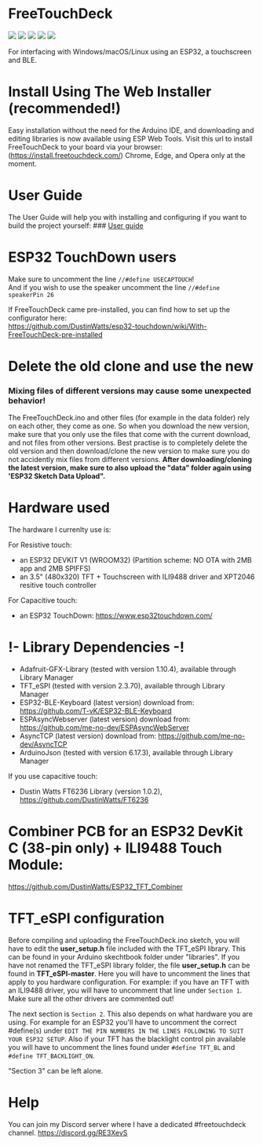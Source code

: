 # FreeTouchDeck
[![](https://badgen.net/github/last-commit/DustinWatts/FreeTouchDeck)](https://github.com/DustinWatts/FreeTouchDeck/commits/master)
[![](https://badgen.net/github/release/DustinWatts/FreeTouchDeck)](https://github.com/DustinWatts/FreeTouchDeck/releases)
[![](https://badgen.net/badge/chat/on%20discord/5165f6)](https://discord.gg/RE3XevS)
[![](https://badgen.net/github/license/DustinWatts/FreeTouchDeck)](https://github.com/DustinWatts/FreeTouchDeck/blob/master/LICENSE)
[![](https://badgen.net/badge/watch/on%20youtube/ff0000)](https://www.youtube.com/watch?v=s2X4BQ9VmEU)

For interfacing with Windows/macOS/Linux using an ESP32, a touchscreen and BLE.

# Install Using The Web Installer (recommended!)

Easy installation without the need for the Arduino IDE, and downloading and editing libraries is now available using ESP Web Tools. Visit this url to install FreeTouchDeck to your board via your browser: (https://install.freetouchdeck.com/) Chrome, Edge, and Opera only at the moment.

# User Guide
The User Guide will help you with installing and configuring if you want to build the project yourself: ### [User guide](https://github.com/DustinWatts/FreeTouchDeck/wiki)

# ESP32 TouchDown users

Make sure to uncomment the line `//#define USECAPTOUCH`!   
And if you wish to use the speaker uncomment the line `//#define speakerPin 26`

If FreeTouchDeck came pre-installed, you can find how to set up the configurator here:   
https://github.com/DustinWatts/esp32-touchdown/wiki/With-FreeTouchDeck-pre-installed

# Delete the old clone and use the new

### Mixing files of different versions may cause some unexpected behavior!

The FreeTouchDeck.ino and other files (for example in the data folder) rely on each other, they come as one. So when you download the new version, make sure that you only use the files that come with the current download, and not files from other versions. Best practise is to completely delete the old version and then download/clone the new version to make sure you do not accidently mix files from different versions. **After downloading/cloning the latest version, make sure to also upload the "data" folder again using 'ESP32 Sketch Data Upload".**

# Hardware used

The hardware I currenlty use is:

For Resistive touch:
- an ESP32 DEVKIT V1 (WROOM32) (Partition scheme: NO OTA with 2MB app and 2MB SPIFFS)
- an 3.5" (480x320) TFT + Touchscreen with ILI9488 driver and XPT2046 resitive touch controller

For Capacitive touch:
- an ESP32 TouchDown: https://www.esp32touchdown.com/

# !- Library Dependencies -!
- Adafruit-GFX-Library (tested with version 1.10.4), available through Library Manager
- TFT_eSPI (tested with version 2.3.70), available through Library Manager
- ESP32-BLE-Keyboard (latest version) download from: https://github.com/T-vK/ESP32-BLE-Keyboard
- ESPAsyncWebserver (latest version) download from: https://github.com/me-no-dev/ESPAsyncWebServer
- AsyncTCP (latest version) download from: https://github.com/me-no-dev/AsyncTCP
- ArduinoJson (tested with version 6.17.3), available through Library Manager

If you use capacitive touch:
- Dustin Watts FT6236 Library (version 1.0.2), https://github.com/DustinWatts/FT6236

# Combiner PCB for an ESP32 DevKit C (38-pin only) + ILI9488 Touch Module:

https://github.com/DustinWatts/ESP32_TFT_Combiner

# TFT_eSPI configuration

Before compiling and uploading the FreeTouchDeck.ino sketch, you will have to edit the **user_setup.h** file included with the TFT_eSPI library. This can be found in your Arduino skechtbook folder under "libraries". If you have not renamed the TFT_eSPI library folder, the file **user_setup.h** can be found in **TFT_eSPI-master**. Here you will have to uncomment the lines that apply to you hardware configuration. For example: if you have an TFT with an ILI9488 driver, you will have to uncomment that line under `Section 1`. Make sure all the other drivers are commented out!  

The next section is `Section 2`. This also depends on what hardware you are using. For example for an ESP32 you'll have to uncomment the correct #define(s) under `EDIT THE PIN NUMBERS IN THE LINES FOLLOWING TO SUIT YOUR ESP32 SETUP`. Also if your TFT has the blacklight control pin available you will have to uncomment the lines found under `#define TFT_BL` and `#define TFT_BACKLIGHT_ON`.  

"Section 3" can be left alone.   

# Help

You can join my Discord server where I have a dedicated #freetouchdeck channel. https://discord.gg/RE3XevS
